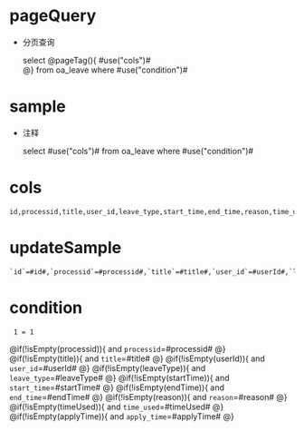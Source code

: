 pageQuery
===
* 分页查询
 
	select
	@pageTag(){
	#use("cols")#  
	@} 
	from  oa_leave
	where #use("condition")#

sample
===
* 注释

	select #use("cols")# from oa_leave where #use("condition")#

cols
===

	id,processid,title,user_id,leave_type,start_time,end_time,reason,time_used,apply_time

updateSample
===

	`id`=#id#,`processid`=#processid#,`title`=#title#,`user_id`=#userId#,`leave_type`=#leaveType#,`start_time`=#startTime#,`end_time`=#endTime#,`reason`=#reason#,`time_used`=#timeUsed#,`apply_time`=#applyTime#

condition
===

	 1 = 1  
@if(!isEmpty(processid)){
 and `processid`=#processid#
@}
@if(!isEmpty(title)){
 and `title`=#title#
@}
@if(!isEmpty(userId)){
 and `user_id`=#userId#
@}
@if(!isEmpty(leaveType)){
 and `leave_type`=#leaveType#
@}
@if(!isEmpty(startTime)){
 and `start_time`=#startTime#
@}
@if(!isEmpty(endTime)){
 and `end_time`=#endTime#
@}
@if(!isEmpty(reason)){
 and `reason`=#reason#
@}
@if(!isEmpty(timeUsed)){
 and `time_used`=#timeUsed#
@}
@if(!isEmpty(applyTime)){
 and `apply_time`=#applyTime#
@}
